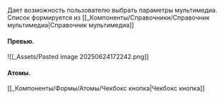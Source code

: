 Дает возможность пользователю выбрать параметры мультимедиа.
Список формируется из [[_Компоненты/Справочники/Справочник мультимедиа|Справочник мультимедиа]]
#### Превью.
![[_Assets/Pasted image 20250624172242.png]]

#### Атомы.
[[_Компоненты/Формы/Атомы/Чекбокс кнопка|Чекбокс кнопка]]
